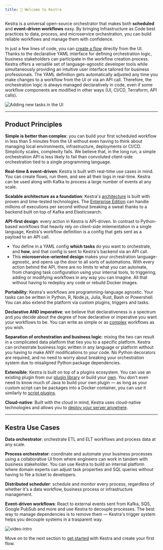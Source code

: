 ```yaml
---
title: 📓 Welcome to Kestra
---
```


Kestra is a universal open-source orchestrator that makes both **scheduled** and **event-driven workflows** easy. By bringing Infrastructure as Code best practices to data, process, and microservice orchestration, you can build reliable workflows and manage them with confidence.

In just a few lines of code, you can [create a flow](./05.developer-guide/01.flow.md) directly from the UI. Thanks to the declarative YAML interface for defining orchestration logic, business stakeholders can participate in the workflow creation process. Kestra offers a versatile set of language-agnostic developer tools while simultaneously providing an intuitive user interface tailored for business professionals. The YAML definition gets automatically adjusted any time you make changes to a workflow from the UI or via an API call. Therefore, the orchestration logic is always managed declaratively in code, even if some workflow components are modified in other ways (UI, CI/CD, Terraform, API calls).

![Adding new tasks in the UI](https://kestra.io/adding-tasks.gif)

---

## Product Principles

**Simple is better than complex**: you can build your first scheduled workflow in less than 5 minutes from the UI without even having to think about managing local environments, infrastructure, deployments or CI/CD. Simplicity scales, complexity fails. We believe that, in the long run, a simple orchestration API is less likely to fail than convoluted client-side orchestration tied to a single programming language.

**Real-time & event-driven**: Kestra is built with real-time use cases in mind. You can create flows, run them, and see all their logs in real-time. Kestra can be used along with Kafka to process a large number of events at any scale.

**Scalable architecture as a foundation**: Kestra's [architecture](./01.architecture.md) is built with proven and time-tested technologies. The [Enterprise Edition](/enterprise) can handle millions of executions per second without breaking a sweat thanks to a backend built on top of Kafka and Elasticsearch.

**API-first design**: every action in Kestra is API-driven. In contrast to Python-based workflows that heavily rely on client-side imlementation in a single language, Kestra's workflow definition is a config that gets sent as a payload to an API call.
- You define in a YAML config **which tasks** do you want to orchestrate, and **how**, and that config is sent to Kestra's backend via an API call.
- This **microservice-oriented design** makes your orchestration language-agnostic, and opens up the door to all sorts of automations. With every action behind the API, there are no limits to what you can automate, from changing task configuration using your internal tools, to triggering, adding or modifying workflows in any way you can imagine. All that without having to redeploy any code or rebuild Docker images.

**Portability**: Kestra's workflows are programming-language agnostic. Your tasks can be written in Python, R, Node.js, Julia, Rust, Bash or Powershell. You can also extend the platform via custom plugins, triggers and tasks.

**Declarative AND imperative**: we believe that declarativeness is a spectrum and you decide about the degree of how declarative or imperative you want your workflows to be. You can write as simple or as [complex](./05.developer-guide/02.tasks.md#flowable-tasks) workflows as you wish.

**Separation of orchestration and business logic**: mixing the two can result in a complicated data platform that ties you to a specific platform. Kestra can orchestrate business logic written in any language or platform without you having to make ANY modifications to your code. No Python decorators are required, and no need to worry about breaking your orchestration system due to misaligned Python package dependencies.

**Extensible**: Kestra is built on top of a plugins ecosystem. You can use an existing plugin from our [plugin library](../plugins/index.md) or build your [own](./10.plugin-developer-guide/index.md). You don't even need to know much of Java to build your own plugin — as long as your custom script can be packages into a Docker container, you can use it similarly to [script plugins](https://github.com/kestra-io/plugin-scripts).

**Cloud-native**: Built with the cloud in mind, Kestra uses cloud-native technologies and allows you to [deploy your server anywhere](./09.administrator-guide/02.deployment/index.md).


---

## Kestra Use Cases

**Data orchestrator**: orchestrate ETL and ELT workflows and process data at any scale.

**Process orchestrator**: coordinate and automate your business processes using a collaborative UI from where engineers can work in tandem with business stakeholder. You can use Kestra to build an internal platform where domain experts can adjust task properties and SQL queries without having to file a ticket to developers.

**Distributed scheduler**: schedule and monitor every process, regardless of whether it's a data workflow, business process or infrastructure management.

**Event-driven workflows**: React to external events sent from Kafka, SQS, Google PubSub and more and use Kestra to decouple processes. The best way to manage dependencies is to remove them — Kestra's trigger system helps you decouple systems in a trasparent way.

![video-intro](https://kestra.io/video.gif)


Move on to the next section to [get started](./01.getting-started.md) with Kestra and create your first flow.
